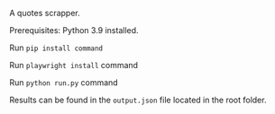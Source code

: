 A quotes scrapper.

Prerequisites: Python 3.9 installed.

Run `pip install command`

Run `playwright install` command

Run `python run.py` command

Results can be found in the `output.json` file located in the root folder.
